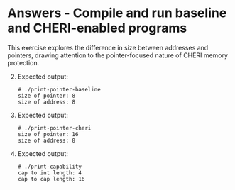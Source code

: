 # Answers - Compile and run baseline and CHERI-enabled programs

This exercise explores the difference in size between addresses and
pointers, drawing attention to the pointer-focused nature of CHERI memory
protection.

2. Expected output:

   ```
   # ./print-pointer-baseline
   size of pointer: 8
   size of address: 8
   ```

4. Expected output:

   ```
   # ./print-pointer-cheri
   size of pointer: 16
   size of address: 8
   ```

6. Expected output:

   ```
   # ./print-capability
   cap to int length: 4
   cap to cap length: 16
   ```
